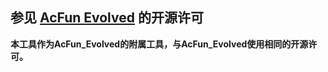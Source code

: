 ## 参见 [AcFun Evolved](https://github.com/wenzi7777/AcFun_Evolved) 的开源许可

**本工具作为AcFun_Evolved的附属工具，与AcFun_Evolved使用相同的开源许可。**